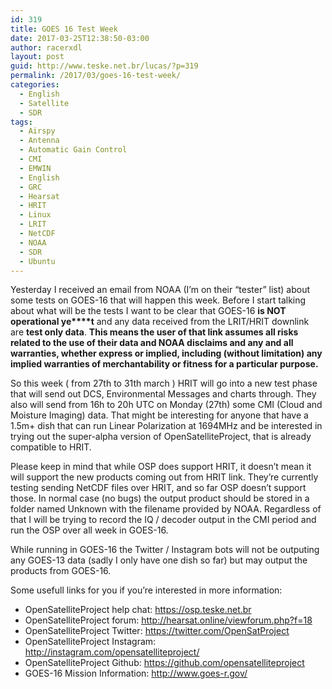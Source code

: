```yaml
---
id: 319
title: GOES 16 Test Week
date: 2017-03-25T12:38:50-03:00
author: racerxdl
layout: post
guid: http://www.teske.net.br/lucas/?p=319
permalink: /2017/03/goes-16-test-week/
categories:
  - English
  - Satellite
  - SDR
tags:
  - Airspy
  - Antenna
  - Automatic Gain Control
  - CMI
  - EMWIN
  - English
  - GRC
  - Hearsat
  - HRIT
  - Linux
  - LRIT
  - NetCDF
  - NOAA
  - SDR
  - Ubuntu
---
```

Yesterday I received an email from NOAA (I&#8217;m on their &#8220;tester&#8221; list) about some tests on GOES-16 that will happen this week. Before I start talking about what will be the tests I want to be clear that GOES-16 **is NOT operational ye****t** and any data received from the LRIT/HRIT downlink are **test only data**. **This means the user of that link assumes all risks related to the use of their data and NOAA disclaims and any and all warranties, whether express or implied, including (without limitation) any implied warranties of merchantability or fitness for a particular purpose.**

So this week ( from 27th to 31th march ) HRIT will go into a new test phase that will send out DCS, Environmental Messages and charts through. They also will send from 16h to 20h UTC on Monday (27th) some CMI (Cloud and Moisture Imaging) data. That might be interesting for anyone that have a 1.5m+ dish that can run Linear Polarization at 1694MHz and be interested in trying out the super-alpha version of OpenSatelliteProject, that is already compatible to HRIT.

Please keep in mind that while OSP does support HRIT, it doesn&#8217;t mean it will support the new products coming out from HRIT link. They&#8217;re currently testing sending NetCDF files over HRIT, and so far OSP doesn&#8217;t support those. In normal case (no bugs) the output product should be stored in a folder named Unknown with the filename provided by NOAA. Regardless of that I will be trying to record the IQ / decoder output in the CMI period and run the OSP over all week in GOES-16.

While running in GOES-16 the Twitter / Instagram bots will not be outputing any GOES-13 data (sadly I only have one dish so far) but may output the products from GOES-16.

Some usefull links for you if you&#8217;re interested in more information:

  * OpenSatelliteProject help chat: <https://osp.teske.net.br>
  * OpenSatelliteProject forum: <http://hearsat.online/viewforum.php?f=18>
  * OpenSatelliteProject Twitter: <https://twitter.com/OpenSatProject>
  * OpenSatelliteProject Instagram: <http://instagram.com/opensatelliteproject/>
  * OpenSatelliteProject Github: <https://github.com/opensatelliteproject>
  * GOES-16 Mission Information: <http://www.goes-r.gov/>